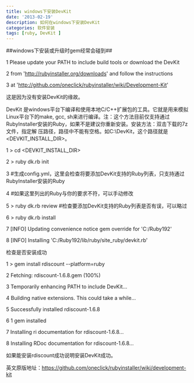 ```yaml
---
title: windows下安装DevKit
date: '2013-02-19'
description: 如何在windows下安装DevKit
categories: 软件安装
tags: [ruby, DevKit ]
---
```


##windows下安装或升级时gem经常会碰到##

1	Please update your PATH to include build tools or download the DevKit

2	from 'http://rubyinstaller.org/downloads' and follow the instructions

3	at 'http://github.com/oneclick/rubyinstaller/wiki/Development-Kit'

这是因为没有安装DevKit的缘故。

DevKit 是windows平台下编译和使用本地C/C++扩展包的工具。它就是用来模拟Linux平台下的make, gcc, sh来进行编译。注：这个方法目前仅支持通过RubyInstaller安装的Ruby，如果不是建议你重新安装。安装方法：双击下载的7z文件，指定解 压路径，路径中不能有空格。如C:\DevKit，这个路径就是<DEVKIT_INSTALL_DIR>。

1	> cd <DEVKIT_INSTALL_DIR>

2	> ruby dk.rb init

3	#生成config.yml，这里会检查将要添加DevKit支持的Ruby列表，只支持通过RubyInstaller安装的Ruby

4	#如果这里列出的Ruby与你的要求不符，可以手动修改

5	> ruby dk.rb review  #检查要添加DevKit支持的Ruby列表是否有误，可以略过

6	> ruby dk.rb install

7	[INFO] Updating convenience notice gem override for 'C:/Ruby192'

8	[INFO] Installing 'C:/Ruby192/lib/ruby/site_ruby/devkit.rb'

检查是否安装成功

1	> gem install rdiscount --platform=ruby

2	Fetching: rdiscount-1.6.8.gem (100%)

3	Temporarily enhancing PATH to include DevKit...

4	Building native extensions.  This could take a while...

5	Successfully installed rdiscount-1.6.8

6	1 gem installed

7	Installing ri documentation for rdiscount-1.6.8...

8	Installing RDoc documentation for rdiscount-1.6.8...

如果能安装rdiscount成功说明安装DevKit成功。

英文原版地址：https://github.com/oneclick/rubyinstaller/wiki/development-kit